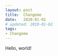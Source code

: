 ```yaml
---
layout: post
title:  Changeme
date:   2020-01-01
# updated: 2019-01-02
tags:
- Changeme
---
```


Hello, world!
